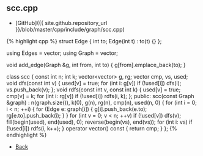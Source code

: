 ## scc.cpp

- [GitHub]({{ site.github.repository_url }}/blob/master/cpp/include/graph/scc.cpp)

{% highlight cpp %}
struct Edge {
  int to;
  Edge(int t) : to(t) {}
};

using Edges = vector<Edge>;
using Graph = vector<Edges>;

void add_edge(Graph &g, int from, int to) {
  g[from].emplace_back(to);
}

class scc {
  const int n;
  int k;
  vector<vector<int>> g, rg;
  vector<int> cmp, vs, used;
  void dfs(const int v) {
    used[v] = true;
    for (int i: g[v]) if (!used[i]) dfs(i);
    vs.push_back(v);
  };
  void rdfs(const int v, const int k) {
    used[v] = true; cmp[v] = k;
    for (int i: rg[v]) if (!used[i]) rdfs(i, k);
  };
public:
  scc(const Graph &graph) : n(graph.size()), k(0), g(n), rg(n), cmp(n), used(n, 0) {
    for (int i = 0; i < n; ++i) {
      for (Edge e: graph[i]) {
        g[i].push_back(e.to);
        rg[e.to].push_back(i);
      }
    }
    for (int v = 0; v < n; ++v) if (!used[v]) dfs(v);
    fill(begin(used), end(used), 0);
    reverse(begin(vs), end(vs));
    for (int i: vs) if (!used[i]) rdfs(i, k++);
  }
  operator vector<int>() const { return cmp; }
};
{% endhighlight %}

- [Back](../../..)
